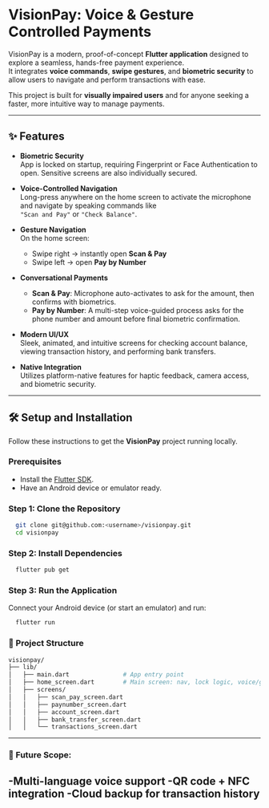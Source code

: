 # VisionPay: Voice & Gesture Controlled Payments

VisionPay is a modern, proof-of-concept **Flutter application** designed to explore a seamless, hands-free payment experience.  
It integrates **voice commands**, **swipe gestures**, and **biometric security** to allow users to navigate and perform transactions with ease.  

This project is built for **visually impaired users** and for anyone seeking a faster, more intuitive way to manage payments.

---

## ✨ Features

- **Biometric Security**  
  App is locked on startup, requiring Fingerprint or Face Authentication to open. Sensitive screens are also individually secured.

- **Voice-Controlled Navigation**  
  Long-press anywhere on the home screen to activate the microphone and navigate by speaking commands like  
  `"Scan and Pay"` or `"Check Balance"`.

- **Gesture Navigation**  
  On the home screen:  
  - Swipe right → instantly open **Scan & Pay**  
  - Swipe left → open **Pay by Number**  

- **Conversational Payments**  
  - **Scan & Pay**: Microphone auto-activates to ask for the amount, then confirms with biometrics.  
  - **Pay by Number**: A multi-step voice-guided process asks for the phone number and amount before final biometric confirmation.  

- **Modern UI/UX**  
  Sleek, animated, and intuitive screens for checking account balance, viewing transaction history, and performing bank transfers.  

- **Native Integration**  
  Utilizes platform-native features for haptic feedback, camera access, and biometric security.

---

## 🛠️ Setup and Installation

Follow these instructions to get the **VisionPay** project running locally.

### Prerequisites
- Install the [Flutter SDK](https://docs.flutter.dev/get-started/install).  
- Have an Android device or emulator ready.  

### Step 1: Clone the Repository
```bash
  git clone git@github.com:<username>/visionpay.git
  cd visionpay
```

### Step 2: Install Dependencies

```bash
  flutter pub get
```

### Step 3: Run the Application

Connect your Android device (or start an emulator) and run:
```bash
  flutter run
```

### 📁 Project Structure
```bash
visionpay/
├── lib/
│   ├── main.dart               # App entry point
│   ├── home_screen.dart        # Main screen: nav, lock logic, voice/gesture handling
│   ├── screens/
│   │   ├── scan_pay_screen.dart
│   │   ├── paynumber_screen.dart
│   │   ├── account_screen.dart
│   │   ├── bank_transfer_screen.dart
│   │   └── transactions_screen.dart

```
---
### 🚀 Future Scope:
-Multi-language voice support
-QR code + NFC integration
-Cloud backup for transaction history
---
